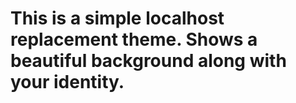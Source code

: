 # This is a simple localhost replacement theme. Shows a beautiful background along with your identity.
